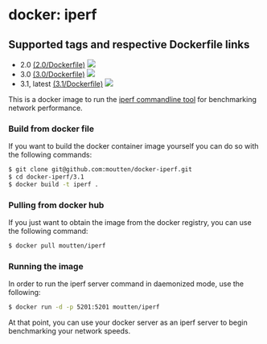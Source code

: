 # docker: iperf

## Supported tags and respective Dockerfile links

* 2.0 [(2.0/Dockerfile)](https://github.com/moutten/docker-iperf/blob/master/2.0/Dockerfile) [![](https://images.microbadger.com/badges/image/moutten/iperf:2.0.svg)](https://microbadger.com/images/moutten/iperf:2.0 "Get your own image badge on microbadger.com")
* 3.0 [(3.0/Dockerfile)](https://github.com/moutten/docker-iperf/blob/master/3.0/Dockerfile) [![](https://images.microbadger.com/badges/image/moutten/iperf:3.0.svg)](https://microbadger.com/images/moutten/iperf:3.0 "Get your own image badge on microbadger.com") 
* 3.1, latest [(3.1/Dockerfile)](https://github.com/moutten/docker-iperf/blob/master/3.1/Dockerfile) [![](https://images.microbadger.com/badges/image/moutten/iperf:3.1.svg)](https://microbadger.com/images/moutten/iperf:3.1 "Get your own image badge on microbadger.com")

This is a docker image to run the [iperf commandline tool](https://iperf.fr/)
for benchmarking network performance.

### Build from docker file

If you want to build the docker container image yourself you can do so with the
following commands:

```bash
$ git clone git@github.com:moutten/docker-iperf.git
$ cd docker-iperf/3.1
$ docker build -t iperf .
```

### Pulling from docker hub

If you just want to obtain the image from the docker registry, you can use the
following command:

```bash
$ docker pull moutten/iperf
```

### Running the image

In order to run the iperf server command in daemonized mode, use the following:

```bash
$ docker run -d -p 5201:5201 moutten/iperf
```

At that point, you can use your docker server as an iperf server to begin
benchmarking your network speeds.

